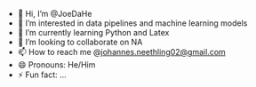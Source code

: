 - 👋 Hi, I’m @JoeDaHe
- 👀 I’m interested in data pipelines and machine learning models
- 🌱 I’m currently learning Python and Latex
- 💞️ I’m looking to collaborate on NA
- 📫 How to reach me @johannes.neethling02@gmail.com
- 😄 Pronouns: He/Him
- ⚡ Fun fact: ...

<!---
JoeDaHe/JoeDaHe is a ✨ special ✨ repository because its `README.md` (this file) appears on your GitHub profile.
You can click the Preview link to take a look at your changes.
--->
